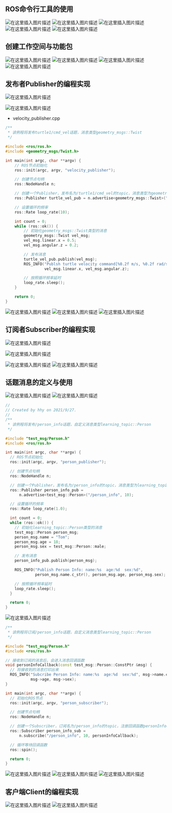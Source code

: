 ## ROS命令行工具的使用
![在这里插入图片描述](https://img-blog.csdnimg.cn/148720bb1129412184bcdda13e0816b7.png?x-oss-process=image/watermark,type_ZHJvaWRzYW5zZmFsbGJhY2s,shadow_50,text_Q1NETiBAaGFuaHkyNDE2,size_20,color_FFFFFF,t_70,g_se,x_16)
![在这里插入图片描述](https://img-blog.csdnimg.cn/9abcfb7279fd4482a075c245d8c71adf.png?x-oss-process=image/watermark,type_ZHJvaWRzYW5zZmFsbGJhY2s,shadow_50,text_Q1NETiBAaGFuaHkyNDE2,size_20,color_FFFFFF,t_70,g_se,x_16)
![在这里插入图片描述](https://img-blog.csdnimg.cn/1830c91d5b814423a72487709e22ad3c.png?x-oss-process=image/watermark,type_ZHJvaWRzYW5zZmFsbGJhY2s,shadow_50,text_Q1NETiBAaGFuaHkyNDE2,size_20,color_FFFFFF,t_70,g_se,x_16)
![在这里插入图片描述](https://img-blog.csdnimg.cn/5fdf2531c61d4c6696a93e3864194c29.png?x-oss-process=image/watermark,type_ZHJvaWRzYW5zZmFsbGJhY2s,shadow_50,text_Q1NETiBAaGFuaHkyNDE2,size_20,color_FFFFFF,t_70,g_se,x_16)
![在这里插入图片描述](https://img-blog.csdnimg.cn/408ed7d4c6ed4246a1ca083b6d13e0a7.png?x-oss-process=image/watermark,type_ZHJvaWRzYW5zZmFsbGJhY2s,shadow_50,text_Q1NETiBAaGFuaHkyNDE2,size_20,color_FFFFFF,t_70,g_se,x_16)


## 创建工作空间与功能包
![在这里插入图片描述](https://img-blog.csdnimg.cn/74a705dc956f4387b3b1ed9fc9ccc6df.png?x-oss-process=image/watermark,type_ZHJvaWRzYW5zZmFsbGJhY2s,shadow_50,text_Q1NETiBAaGFuaHkyNDE2,size_20,color_FFFFFF,t_70,g_se,x_16)
![在这里插入图片描述](https://img-blog.csdnimg.cn/2597383c162e4bed9eeecc0f2c836ed3.png?x-oss-process=image/watermark,type_ZHJvaWRzYW5zZmFsbGJhY2s,shadow_50,text_Q1NETiBAaGFuaHkyNDE2,size_20,color_FFFFFF,t_70,g_se,x_16)
![在这里插入图片描述](https://img-blog.csdnimg.cn/f901d5885a2840949667c64b9b2155fc.png?x-oss-process=image/watermark,type_ZHJvaWRzYW5zZmFsbGJhY2s,shadow_50,text_Q1NETiBAaGFuaHkyNDE2,size_20,color_FFFFFF,t_70,g_se,x_16)
![在这里插入图片描述](https://img-blog.csdnimg.cn/76c3a2c0d99e44ec991560c5864153b0.png?x-oss-process=image/watermark,type_ZHJvaWRzYW5zZmFsbGJhY2s,shadow_50,text_Q1NETiBAaGFuaHkyNDE2,size_20,color_FFFFFF,t_70,g_se,x_16)

## 发布者Publisher的编程实现
![在这里插入图片描述](https://img-blog.csdnimg.cn/d0a7bdaf3b7f41e79ab5b58495990626.png?x-oss-process=image/watermark,type_ZHJvaWRzYW5zZmFsbGJhY2s,shadow_50,text_Q1NETiBAaGFuaHkyNDE2,size_20,color_FFFFFF,t_70,g_se,x_16)

![在这里插入图片描述](https://img-blog.csdnimg.cn/bfccc09fd33b465d845351dbd2be6819.png?x-oss-process=image/watermark,type_ZHJvaWRzYW5zZmFsbGJhY2s,shadow_50,text_Q1NETiBAaGFuaHkyNDE2,size_20,color_FFFFFF,t_70,g_se,x_16)
* velocity_publisher.cpp 
```cpp
/**
 * 该例程将发布turtle1/cmd_vel话题，消息类型geometry_msgs::Twist
 */

#include <ros/ros.h>
#include <geometry_msgs/Twist.h>

int main(int argc, char **argv) {
    // ROS节点初始化
    ros::init(argc, argv, "velocity_publisher");

    // 创建节点句柄
    ros::NodeHandle n;

    // 创建一个Publisher，发布名为/turtle1/cmd_vel的topic，消息类型为geometry_msgs::Twist，队列长度10
    ros::Publisher turtle_vel_pub = n.advertise<geometry_msgs::Twist>("/turtle1/cmd_vel", 10);

    // 设置循环的频率
    ros::Rate loop_rate(10);

    int count = 0;
    while (ros::ok()) {
        // 初始化geometry_msgs::Twist类型的消息
        geometry_msgs::Twist vel_msg;
        vel_msg.linear.x = 0.5;
        vel_msg.angular.z = 0.2;

        // 发布消息
        turtle_vel_pub.publish(vel_msg);
        ROS_INFO("Publsh turtle velocity command[%0.2f m/s, %0.2f rad/s]",
                 vel_msg.linear.x, vel_msg.angular.z);

        // 按照循环频率延时
        loop_rate.sleep();
    }

    return 0;
}

```
![在这里插入图片描述](https://img-blog.csdnimg.cn/b3894f02a09d4742b88d8ad97d208ce5.png?x-oss-process=image/watermark,type_ZHJvaWRzYW5zZmFsbGJhY2s,shadow_50,text_Q1NETiBAaGFuaHkyNDE2,size_20,color_FFFFFF,t_70,g_se,x_16)
![在这里插入图片描述](https://img-blog.csdnimg.cn/baf6e67bf2d943ddb228770a36757783.png?x-oss-process=image/watermark,type_ZHJvaWRzYW5zZmFsbGJhY2s,shadow_50,text_Q1NETiBAaGFuaHkyNDE2,size_20,color_FFFFFF,t_70,g_se,x_16)
![在这里插入图片描述](https://img-blog.csdnimg.cn/c92f3c09ff994d548faa570e6ab7cbbe.png?x-oss-process=image/watermark,type_ZHJvaWRzYW5zZmFsbGJhY2s,shadow_50,text_Q1NETiBAaGFuaHkyNDE2,size_20,color_FFFFFF,t_70,g_se,x_16)
## 订阅者Subscriber的编程实现
![在这里插入图片描述](https://img-blog.csdnimg.cn/d0ababbba01e4982b1ba75498befd304.png?x-oss-process=image/watermark,type_ZHJvaWRzYW5zZmFsbGJhY2s,shadow_50,text_Q1NETiBAaGFuaHkyNDE2,size_20,color_FFFFFF,t_70,g_se,x_16)

![在这里插入图片描述](https://img-blog.csdnimg.cn/8266448bcec543dab29f0267247440c8.png?x-oss-process=image/watermark,type_ZHJvaWRzYW5zZmFsbGJhY2s,shadow_50,text_Q1NETiBAaGFuaHkyNDE2,size_20,color_FFFFFF,t_70,g_se,x_16)

![在这里插入图片描述](https://img-blog.csdnimg.cn/918a7289970a4f51bb8b989b5f3c32a2.png?x-oss-process=image/watermark,type_ZHJvaWRzYW5zZmFsbGJhY2s,shadow_50,text_Q1NETiBAaGFuaHkyNDE2,size_20,color_FFFFFF,t_70,g_se,x_16)
![在这里插入图片描述](https://img-blog.csdnimg.cn/6cb2a3935c84462484917d821d10169d.png?x-oss-process=image/watermark,type_ZHJvaWRzYW5zZmFsbGJhY2s,shadow_50,text_Q1NETiBAaGFuaHkyNDE2,size_20,color_FFFFFF,t_70,g_se,x_16)
## 话题消息的定义与使用
![在这里插入图片描述](https://img-blog.csdnimg.cn/6bb53e904b9c4b7ab12a6290e4197cd7.png?x-oss-process=image/watermark,type_ZHJvaWRzYW5zZmFsbGJhY2s,shadow_50,text_Q1NETiBAaGFuaHkyNDE2,size_20,color_FFFFFF,t_70,g_se,x_16)
![在这里插入图片描述](https://img-blog.csdnimg.cn/813f5199c72341db995317a65075bb85.png?x-oss-process=image/watermark,type_ZHJvaWRzYW5zZmFsbGJhY2s,shadow_50,text_Q1NETiBAaGFuaHkyNDE2,size_20,color_FFFFFF,t_70,g_se,x_16)

```cpp
//
// Created by hhy on 2021/9/27.
//
/**
 * 该例程将发布/person_info话题，自定义消息类型learning_topic::Person
 */

#include "test_msg/Person.h"
#include <ros/ros.h>

int main(int argc, char **argv) {
  // ROS节点初始化
  ros::init(argc, argv, "person_publisher");

  // 创建节点句柄
  ros::NodeHandle n;

  // 创建一个Publisher，发布名为/person_info的topic，消息类型为learning_topic::Person，队列长度10
  ros::Publisher person_info_pub =
      n.advertise<test_msg::Person>("/person_info", 10);

  // 设置循环的频率
  ros::Rate loop_rate(1.0);

  int count = 0;
  while (ros::ok()) {
    // 初始化learning_topic::Person类型的消息
    test_msg::Person person_msg;
    person_msg.name = "Tom";
    person_msg.age = 18;
    person_msg.sex = test_msg::Person::male;

    // 发布消息
    person_info_pub.publish(person_msg);

    ROS_INFO("Publish Person Info: name:%s  age:%d  sex:%d",
             person_msg.name.c_str(), person_msg.age, person_msg.sex);

    // 按照循环频率延时
    loop_rate.sleep();
  }

  return 0;
}

```

![在这里插入图片描述](https://img-blog.csdnimg.cn/53112762145c4711af8ed9c2405c0e55.png?x-oss-process=image/watermark,type_ZHJvaWRzYW5zZmFsbGJhY2s,shadow_50,text_Q1NETiBAaGFuaHkyNDE2,size_20,color_FFFFFF,t_70,g_se,x_16)

```cpp
/**
 * 该例程将订阅/person_info话题，自定义消息类型learning_topic::Person
 */

#include "test_msg/Person.h"
#include <ros/ros.h>

// 接收到订阅的消息后，会进入消息回调函数
void personInfoCallback(const test_msg::Person::ConstPtr &msg) {
  // 将接收到的消息打印出来
  ROS_INFO("Subcribe Person Info: name:%s  age:%d  sex:%d", msg->name.c_str(),
           msg->age, msg->sex);
}

int main(int argc, char **argv) {
  // 初始化ROS节点
  ros::init(argc, argv, "person_subscriber");

  // 创建节点句柄
  ros::NodeHandle n;

  // 创建一个Subscriber，订阅名为/person_info的topic，注册回调函数personInfoCallback
  ros::Subscriber person_info_sub =
      n.subscribe("/person_info", 10, personInfoCallback);

  // 循环等待回调函数
  ros::spin();

  return 0;
}

```

![在这里插入图片描述](https://img-blog.csdnimg.cn/b447f9d39c1e489b82a9fcecdeb4657d.png?x-oss-process=image/watermark,type_ZHJvaWRzYW5zZmFsbGJhY2s,shadow_50,text_Q1NETiBAaGFuaHkyNDE2,size_20,color_FFFFFF,t_70,g_se,x_16)
![在这里插入图片描述](https://img-blog.csdnimg.cn/ef546bd4112c468cbe1464152cc12d65.png?x-oss-process=image/watermark,type_ZHJvaWRzYW5zZmFsbGJhY2s,shadow_50,text_Q1NETiBAaGFuaHkyNDE2,size_20,color_FFFFFF,t_70,g_se,x_16)
![在这里插入图片描述](https://img-blog.csdnimg.cn/071d10ecaea441c3a9c378fa1fb8c313.png?x-oss-process=image/watermark,type_ZHJvaWRzYW5zZmFsbGJhY2s,shadow_50,text_Q1NETiBAaGFuaHkyNDE2,size_20,color_FFFFFF,t_70,g_se,x_16)
## 客户端Client的编程实现
![在这里插入图片描述](https://img-blog.csdnimg.cn/d68b16bae64b4111a18618ca102e1dbc.png?x-oss-process=image/watermark,type_ZHJvaWRzYW5zZmFsbGJhY2s,shadow_50,text_Q1NETiBAaGFuaHkyNDE2,size_20,color_FFFFFF,t_70,g_se,x_16)
![在这里插入图片描述](https://img-blog.csdnimg.cn/6bc7410fabac479c9aeb536699fa2012.png?x-oss-process=image/watermark,type_ZHJvaWRzYW5zZmFsbGJhY2s,shadow_50,text_Q1NETiBAaGFuaHkyNDE2,size_20,color_FFFFFF,t_70,g_se,x_16)